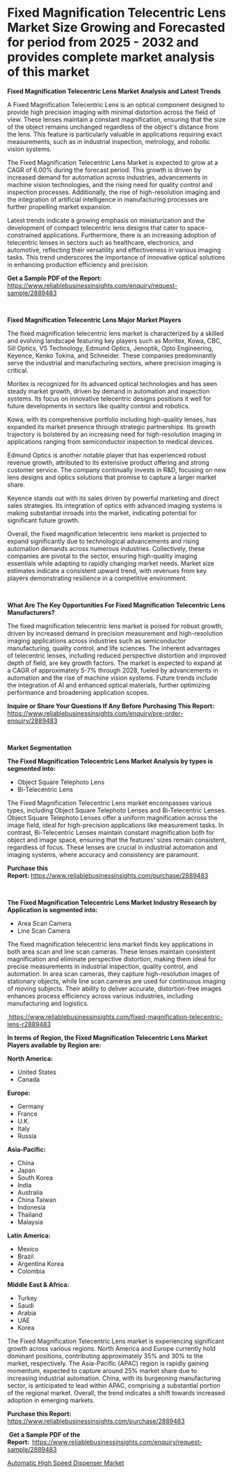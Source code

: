 <p><h1>Fixed Magnification Telecentric Lens Market Size Growing and Forecasted for period from 2025 - 2032 and provides complete market analysis of this market</h1></p><p><strong>Fixed Magnification Telecentric Lens Market Analysis and Latest Trends</strong></p>
<p><p>A Fixed Magnification Telecentric Lens is an optical component designed to provide high precision imaging with minimal distortion across the field of view. These lenses maintain a constant magnification, ensuring that the size of the object remains unchanged regardless of the object's distance from the lens. This feature is particularly valuable in applications requiring exact measurements, such as in industrial inspection, metrology, and robotic vision systems.</p><p>The Fixed Magnification Telecentric Lens Market is expected to grow at a CAGR of 6.00% during the forecast period. This growth is driven by increased demand for automation across industries, advancements in machine vision technologies, and the rising need for quality control and inspection processes. Additionally, the rise of high-resolution imaging and the integration of artificial intelligence in manufacturing processes are further propelling market expansion. </p><p>Latest trends indicate a growing emphasis on miniaturization and the development of compact telecentric lens designs that cater to space-constrained applications. Furthermore, there is an increasing adoption of telecentric lenses in sectors such as healthcare, electronics, and automotive, reflecting their versatility and effectiveness in various imaging tasks. This trend underscores the importance of innovative optical solutions in enhancing production efficiency and precision.</p></p>
<p><strong>Get a Sample PDF of the Report:&nbsp;</strong> <a href="https://www.reliablebusinessinsights.com/enquiry/request-sample/2889483?utm_campaign=3003&utm_medium=2&utm_source=Github&utm_content=ia&utm_term=14032025&utm_id=fixed-magnification-telecentric-lens">https://www.reliablebusinessinsights.com/enquiry/request-sample/2889483</a></p>
<p>&nbsp;</p>
<p><strong>Fixed Magnification Telecentric Lens Major Market Players</strong></p>
<p><p>The fixed magnification telecentric lens market is characterized by a skilled and evolving landscape featuring key players such as Moritex, Kowa, CBC, Sill Optics, VS Technology, Edmund Optics, Jenoptik, Opto Engineering, Keyence, Kenko Tokina, and Schneider. These companies predominantly serve the industrial and manufacturing sectors, where precision imaging is critical.</p><p>Moritex is recognized for its advanced optical technologies and has seen steady market growth, driven by demand in automation and inspection systems. Its focus on innovative telecentric designs positions it well for future developments in sectors like quality control and robotics.</p><p>Kowa, with its comprehensive portfolio including high-quality lenses, has expanded its market presence through strategic partnerships. Its growth trajectory is bolstered by an increasing need for high-resolution imaging in applications ranging from semiconductor inspection to medical devices.</p><p>Edmund Optics is another notable player that has experienced robust revenue growth, attributed to its extensive product offering and strong customer service. The company continually invests in R&D, focusing on new lens designs and optics solutions that promise to capture a larger market share.</p><p>Keyence stands out with its sales driven by powerful marketing and direct sales strategies. Its integration of optics with advanced imaging systems is making substantial inroads into the market, indicating potential for significant future growth.</p><p>Overall, the fixed magnification telecentric lens market is projected to expand significantly due to technological advancements and rising automation demands across numerous industries. Collectively, these companies are pivotal to the sector, ensuring high-quality imaging essentials while adapting to rapidly changing market needs. Market size estimates indicate a consistent upward trend, with revenues from key players demonstrating resilience in a competitive environment.</p></p>
<p>&nbsp;</p>
<p><strong>What Are The Key Opportunities For Fixed Magnification Telecentric Lens Manufacturers?</strong></p>
<p><p>The fixed magnification telecentric lens market is poised for robust growth, driven by increased demand in precision measurement and high-resolution imaging applications across industries such as semiconductor manufacturing, quality control, and life sciences. The inherent advantages of telecentric lenses, including reduced perspective distortion and improved depth of field, are key growth factors. The market is expected to expand at a CAGR of approximately 5-7% through 2028, fueled by advancements in automation and the rise of machine vision systems. Future trends include the integration of AI and enhanced optical materials, further optimizing performance and broadening application scopes.</p></p>
<p><strong>Inquire or Share Your Questions If Any Before Purchasing This Report:</strong> <a href="https://www.reliablebusinessinsights.com/enquiry/pre-order-enquiry/2889483?utm_campaign=3003&utm_medium=2&utm_source=Github&utm_content=ia&utm_term=14032025&utm_id=fixed-magnification-telecentric-lens">https://www.reliablebusinessinsights.com/enquiry/pre-order-enquiry/2889483</a></p>
<p>&nbsp;</p>
<p><strong>Market Segmentation</strong></p>
<p><strong>The Fixed Magnification Telecentric Lens Market Analysis by types is segmented into:</strong></p>
<p><ul><li>Object Square Telephoto Lens</li><li>Bi-Telecentric Lens</li></ul></p>
<p><p>The Fixed Magnification Telecentric Lens market encompasses various types, including Object Square Telephoto Lenses and Bi-Telecentric Lenses. Object Square Telephoto Lenses offer a uniform magnification across the image field, ideal for high-precision applications like measurement tasks. In contrast, Bi-Telecentric Lenses maintain constant magnification both for object and image space, ensuring that the features' sizes remain consistent, regardless of focus. These lenses are crucial in industrial automation and imaging systems, where accuracy and consistency are paramount.</p></p>
<p><strong>Purchase this Report:&nbsp;</strong><a href="https://www.reliablebusinessinsights.com/purchase/2889483?utm_campaign=3003&utm_medium=2&utm_source=Github&utm_content=ia&utm_term=14032025&utm_id=fixed-magnification-telecentric-lens">https://www.reliablebusinessinsights.com/purchase/2889483</a></p>
<p>&nbsp;</p>
<p><strong>The Fixed Magnification Telecentric Lens Market Industry Research by Application is segmented into:</strong></p>
<p><ul><li>Area Scan Camera</li><li>Line Scan Camera</li></ul></p>
<p><p>The fixed magnification telecentric lens market finds key applications in both area scan and line scan cameras. These lenses maintain consistent magnification and eliminate perspective distortion, making them ideal for precise measurements in industrial inspection, quality control, and automation. In area scan cameras, they capture high-resolution images of stationary objects, while line scan cameras are used for continuous imaging of moving subjects. Their ability to deliver accurate, distortion-free images enhances process efficiency across various industries, including manufacturing and logistics.</p></p>
<p><a href="https://www.reliablebusinessinsights.com/fixed-magnification-telecentric-lens-r2889483?utm_campaign=3003&utm_medium=2&utm_source=Github&utm_content=ia&utm_term=14032025&utm_id=fixed-magnification-telecentric-lens">&nbsp;https://www.reliablebusinessinsights.com/fixed-magnification-telecentric-lens-r2889483</a></p>
<p><strong>In terms of Region, the Fixed Magnification Telecentric Lens Market Players available by Region are:</strong></p>
<p>
    <p> <strong> North America: </strong>
        <ul>
            <li>United States</li>
            <li>Canada</li>
        </ul>
        </p> 
    <p> <strong> Europe: </strong>
        <ul>
            <li>Germany</li>
            <li>France</li>
            <li>U.K.</li>
            <li>Italy</li>
            <li>Russia</li>
        </ul>
        </p> 
    <p> <strong> Asia-Pacific: </strong>
        <ul>
            <li>China</li>
            <li>Japan</li>
            <li>South Korea</li>
            <li>India</li>
            <li>Australia</li>
            <li>China Taiwan</li>
            <li>Indonesia</li>
            <li>Thailand</li>
            <li>Malaysia</li>
        </ul>
        </p> 
    <p> <strong> Latin America: </strong>
        <ul>
            <li>Mexico</li>
            <li>Brazil</li>
            <li>Argentina Korea</li>
            <li>Colombia</li>
        </ul>
        </p> 
    <p> <strong> Middle East & Africa: </strong>
        <ul>
            <li>Turkey</li>
            <li>Saudi</li>
            <li>Arabia</li>
            <li>UAE</li>
            <li>Korea</li>
        </ul>
    </p>
    </p>
<p><p>The Fixed Magnification Telecentric Lens market is experiencing significant growth across various regions. North America and Europe currently hold dominant positions, contributing approximately 35% and 30% to the market, respectively. The Asia-Pacific (APAC) region is rapidly gaining momentum, expected to capture around 25% market share due to increasing industrial automation. China, with its burgeoning manufacturing sector, is anticipated to lead within APAC, comprising a substantial portion of the regional market. Overall, the trend indicates a shift towards increased adoption in emerging markets.</p></p>
<p><strong>Purchase this Report: </strong><a href="https://www.reliablebusinessinsights.com/purchase/2889483?utm_campaign=3003&utm_medium=2&utm_source=Github&utm_content=ia&utm_term=14032025&utm_id=fixed-magnification-telecentric-lens">https://www.reliablebusinessinsights.com/purchase/2889483</a></p>
<p>&nbsp;<strong>Get a Sample PDF of the Report:&nbsp;&nbsp;</strong><a href="https://www.reliablebusinessinsights.com/enquiry/request-sample/2889483?utm_campaign=3003&utm_medium=2&utm_source=Github&utm_content=ia&utm_term=14032025&utm_id=fixed-magnification-telecentric-lens">https://www.reliablebusinessinsights.com/enquiry/request-sample/2889483</a></p>
<p><strong></strong></p>
<p><p><a href="https://github.com/popupioo/Market-Research-Report-List-1/blob/main/automatic-high-speed-dispenser-market.md?utm_campaign=3003&utm_medium=2&utm_source=Github&utm_content=ia&utm_term=14032025&utm_id=fixed-magnification-telecentric-lens">Automatic High Speed Dispenser Market</a></p></p>
